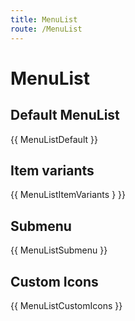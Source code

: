 ```yaml
---
title: MenuList
route: /MenuList
---
```


# MenuList

## Default MenuList
{{ MenuListDefault }}

## Item variants
{{ MenuListItemVariants } }}

## Submenu
{{ MenuListSubmenu }}

## Custom Icons
{{ MenuListCustomIcons }}
